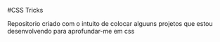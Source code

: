 #CSS Tricks

Repositorio criado com o intuito de colocar alguuns projetos que estou desenvolvendo para aprofundar-me em css
